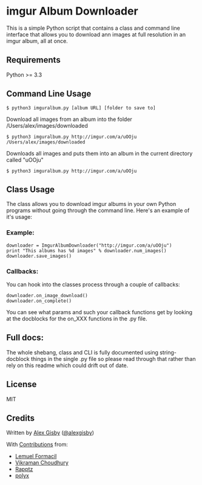# imgur Album Downloader

This is a simple Python script that contains a class and command line interface that
allows you to download ann images at full resolution in an imgur album, all at once.

## Requirements

Python >= 3.3

## Command Line Usage

	$ python3 imguralbum.py [album URL] [folder to save to]

Download all images from an album into the folder /Users/alex/images/downloaded

	$ python3 imguralbum.py http://imgur.com/a/uOOju /Users/alex/images/downloaded
	
Downloads all images and puts them into an album in the current directory called "uOOju"

	$ python3 imguralbum.py http://imgur.com/a/uOOju


## Class Usage

The class allows you to download imgur albums in your own Python programs without going
through the command line. Here's an example of it's usage:

### Example:
	downloader = ImgurAlbumDownloader("http://imgur.com/a/uOOju")
	print "This albums has %d images" % downloader.num_images()
	downloader.save_images()

### Callbacks:
You can hook into the classes process through a couple of callbacks:
	
	downloader.on_image_download()
	downloader.on_complete()

You can see what params and such your callback functions get by looking at the docblocks
for the on_XXX functions in the .py file.

## Full docs:

The whole shebang, class and CLI is fully documented using string-docblock things in the single .py file
so please read through that rather than rely on this readme which could drift out of date.

## License

MIT

## Credits

Written by [Alex Gisby](https://github.com/alexgisby) ([@alexgisby](http://twitter.com/alexgisby))

With [Contributions](https://github.com/alexgisby/imgur-album-downloader/graphs/contributors) from:

- [Lemuel Formacil](https://github.com/lemuelf)
- [Vikraman Choudhury](https://github.com/vikraman)
- [Rapptz](https://github.com/Rapptz)
- [polyx](https://github.com/polyx)	

